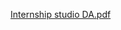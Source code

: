 [Internship studio DA.pdf](https://github.com/user-attachments/files/16057124/Internship.studio.DA.pdf)
